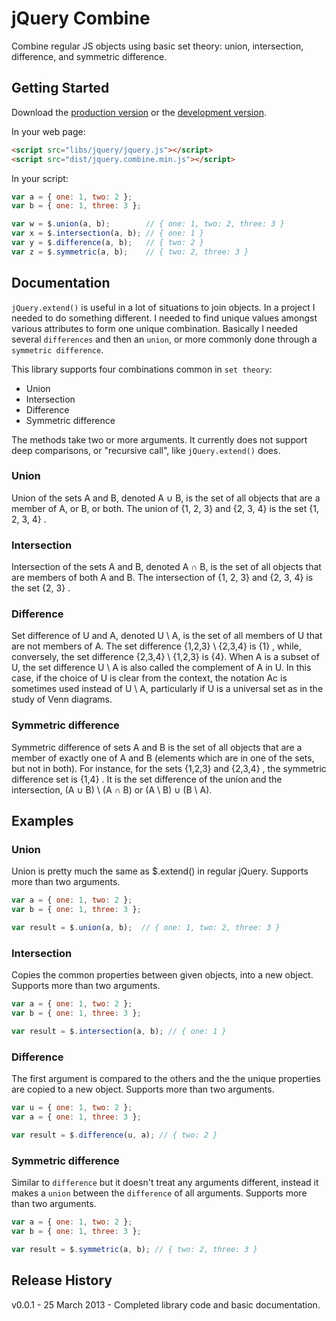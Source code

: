 # jQuery Combine

Combine regular JS objects using basic set theory: union, intersection, difference, and symmetric difference.

## Getting Started
Download the [production version][min] or the [development version][max].

[min]: https://raw.github.com/seriema/jquery.combine/master/dist/jquery.combine.min.js
[max]: https://raw.github.com/seriema/jquery.combine/master/dist/jquery.combine.js

In your web page:

```html
<script src="libs/jquery/jquery.js"></script>
<script src="dist/jquery.combine.min.js"></script>
```

In your script:

```javascript
var a = { one: 1, two: 2 };
var b = { one: 1, three: 3 };

var w = $.union(a, b);        // { one: 1, two: 2, three: 3 }
var x = $.intersection(a, b); // { one: 1 }
var y = $.difference(a, b);   // { two: 2 }
var z = $.symmetric(a, b);    // { two: 2, three: 3 }
```

## Documentation
`jQuery.extend()` is useful in a lot of situations to join objects. In a project I needed to do something different. I needed to find unique values amongst various attributes to form one unique combination. Basically I needed several `differences` and then an `union`, or more commonly done through a `symmetric difference`.

This library supports four combinations common in `set theory`:
* Union
* Intersection
* Difference
* Symmetric difference

The methods take two or more arguments. It currently does not support deep comparisons, or "recursive call", like `jQuery.extend()` does.

### Union
Union of the sets A and B, denoted A ∪ B, is the set of all objects that are a member of A, or B, or both. The union of {1, 2, 3} and {2, 3, 4} is the set {1, 2, 3, 4} .

### Intersection
Intersection of the sets A and B, denoted A ∩ B, is the set of all objects that are members of both A and B. The intersection of {1, 2, 3} and {2, 3, 4} is the set {2, 3} .

### Difference
Set difference of U and A, denoted U \ A, is the set of all members of U that are not members of A. The set difference {1,2,3} \ {2,3,4} is {1} , while, conversely, the set difference {2,3,4} \ {1,2,3} is {4}. When A is a subset of U, the set difference U \ A is also called the complement of A in U. In this case, if the choice of U is clear from the context, the notation Ac is sometimes used instead of U \ A, particularly if U is a universal set as in the study of Venn diagrams.

### Symmetric difference
Symmetric difference of sets A and B is the set of all objects that are a member of exactly one of A and B (elements which are in one of the sets, but not in both). For instance, for the sets {1,2,3} and {2,3,4} , the symmetric difference set is {1,4} . It is the set difference of the union and the intersection, (A ∪ B) \ (A ∩ B) or (A \ B) ∪ (B \ A).

## Examples

### Union
Union is pretty much the same as $.extend() in regular jQuery. Supports more than two arguments.
```javascript
var a = { one: 1, two: 2 };
var b = { one: 1, three: 3 };

var result = $.union(a, b);  // { one: 1, two: 2, three: 3 }
```

### Intersection
Copies the common properties between given objects, into a new object. Supports more than two arguments.
```javascript
var a = { one: 1, two: 2 };
var b = { one: 1, three: 3 };

var result = $.intersection(a, b); // { one: 1 }
```

### Difference
The first argument is compared to the others and the the unique properties are copied to a new object. Supports more than two arguments.
```javascript
var u = { one: 1, two: 2 };
var a = { one: 1, three: 3 };

var result = $.difference(u, a); // { two: 2 }
```

### Symmetric difference
Similar to `difference` but it doesn't treat any arguments different, instead it makes a `union` between the `difference` of all arguments. Supports more than two arguments.
```javascript
var a = { one: 1, two: 2 };
var b = { one: 1, three: 3 };

var result = $.symmetric(a, b); // { two: 2, three: 3 }
```



## Release History
v0.0.1 - 25 March 2013 - Completed library code and basic documentation.
